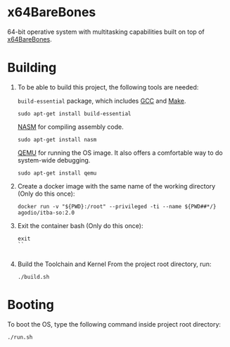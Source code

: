 # x64BareBones

64-bit operative system with multitasking capabilities built on top of [x64BareBones](https://bitbucket.org/RowDaBoat/x64barebones/wiki/Home).

# Building

1. To be able to build this project, the following tools are needed:

    `build-essential` package, which includes [GCC](https://gcc.gnu.org/) and [Make](https://www.gnu.org/software/make/manual/make.html). 
    ```
    sudo apt-get install build-essential
    ```

    [NASM](https://www.nasm.us/) for compiling assembly code.
    ```
    sudo apt-get install nasm
    ``` 

    [QEMU](https://www.qemu.org/) for running the OS image. It also offers a comfortable way to do system-wide debugging. 
    ```
    sudo apt-get install qemu
    ``` 

2. Create a docker image with the same name of the working directory (Only do this once):
    ```
    docker run -v "${PWD}:/root" --privileged -ti --name ${PWD##*/} agodio/itba-so:2.0 
    ```

3. Exit the container bash (Only do this once):
    ```
    exit
    ``


4. Build the Toolchain and Kernel From the project root directory, run:
    ```
    ./build.sh
    ```
    
# Booting   
To boot the OS, type the following command inside project root directory:
   ```
   ./run.sh
   ```